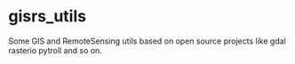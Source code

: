 # gisrs_utils
Some GIS and RemoteSensing utils based on open source projects like gdal rasterio pytroll and so on.
